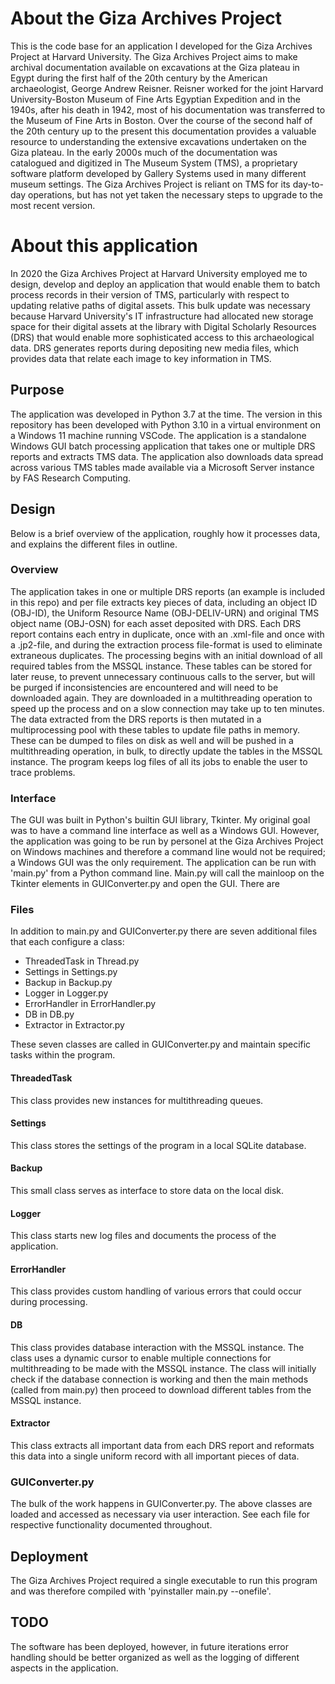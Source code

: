 # About the Giza Archives Project
This is the code base for an application I developed for the Giza Archives Project at Harvard University. The Giza Archives Project aims to make archival documentation available on excavations at the Giza plateau in Egypt during the first half of the 20th century by the American archaeologist, George Andrew Reisner. Reisner worked for the joint Harvard University-Boston Museum of Fine Arts Egyptian Expedition and in the 1940s, after his death in 1942, most of his documentation was transferred to the Museum of Fine Arts in Boston. Over the course of the second half of the 20th century up to the present this documentation provides a valuable resource to understanding the extensive excavations undertaken on the Giza plateau. In the early 2000s much of the documentation was catalogued and digitized in The Museum System (TMS), a proprietary software platform developed by Gallery Systems used in many different museum settings. The Giza Archives Project is reliant on TMS for its day-to-day operations, but has not yet taken the necessary steps to upgrade to the most recent version.

# About this application
In 2020 the Giza Archives Project at Harvard University employed me to design, develop and deploy an application that would enable them to batch process records in their version of TMS, particularly with respect to updating relative paths of digital assets. This bulk update was necessary because Harvard University's IT infrastructure had allocated new storage space for their digital assets at the library with Digital Scholarly Resources (DRS) that would enable more sophisticated access to this archaeological data. DRS generates reports during depositing new media files, which provides data that relate each image to key information in TMS.

## Purpose
The application was developed in Python 3.7 at the time. The version in this repository has been developed with Python 3.10 in a virtual environment on a Windows 11 machine running VSCode. The application is a standalone Windows GUI batch processing application that takes one or multiple DRS reports and extracts TMS data. The application also downloads data spread across various TMS tables made available via a Microsoft Server instance by FAS Research Computing.

## Design
Below is a brief overview of the application, roughly how it processes data, and explains the different files in outline.

### Overview
The application takes in one or multiple DRS reports (an example is included in this repo) and per file extracts key pieces of data, including an object ID (OBJ-ID), the Uniform Resource Name (OBJ-DELIV-URN) and original TMS object name (OBJ-OSN) for each asset deposited with DRS. Each DRS report contains each entry in duplicate, once with an .xml-file and once with a .jp2-file, and during the extraction process file-format is used to eliminate extraneous duplicates. The processing begins with an initial download of all required tables from the MSSQL instance. These tables can be stored for later reuse, to prevent unnecessary continuous calls to the server, but will be purged if inconsistencies are encountered and will need to be downloaded again. They are downloaded in a multithreading operation to speed up the process and on a slow connection may take up to ten minutes. The data extracted from the DRS reports is then mutated in a multiprocessing pool with these tables to update file paths in memory. These can be dumped to files on disk as well and will be pushed in a multithreading operation, in bulk, to directly update the tables in the MSSQL instance. The program keeps log files of all its jobs to enable the user to trace problems.

### Interface
The GUI was built in Python's builtin GUI library, Tkinter. My original goal was to have a command line interface as well as a Windows GUI. However, the application was going to be run by personel at the Giza Archives Project on Windows machines and therefore a command line would not be required; a Windows GUI was the only requirement. The application can be run with 'main.py' from a Python command line. Main.py will call the mainloop on the Tkinter elements in GUIConverter.py and open the GUI. There are 

### Files
In addition to main.py and GUIConverter.py there are seven additional files that each configure a class:
- ThreadedTask in Thread.py
- Settings in Settings.py
- Backup in Backup.py
- Logger in Logger.py
- ErrorHandler in ErrorHandler.py
- DB in DB.py
- Extractor in Extractor.py

These seven classes are called in GUIConverter.py and maintain specific tasks within the program.

#### ThreadedTask
This class provides new instances for multithreading queues.

#### Settings
This class stores the settings of the program in a local SQLite database.

#### Backup
This small class serves as interface to store data on the local disk.

#### Logger
This class starts new log files and documents the process of the application.

#### ErrorHandler
This class provides custom handling of various errors that could occur during processing.

#### DB
This class provides database interaction with the MSSQL instance. The class uses a dynamic cursor to enable multiple connections for multithreading to be made with the MSSQL instance. The class will initially check if the database connection is working and then the main methods (called from main.py) then proceed to download different tables from the MSSQL instance.

#### Extractor
This class extracts all important data from each DRS report and reformats this data into a single uniform record with all important pieces of data.

### GUIConverter.py
The bulk of the work happens in GUIConverter.py. The above classes are loaded and accessed as necessary via user interaction. See each file for respective functionality documented throughout.

## Deployment
The Giza Archives Project required a single executable to run this program and was therefore compiled with 'pyinstaller main.py --onefile'.

## TODO
The software has been deployed, however, in future iterations error handling should be better organized as well as the logging of different aspects in the application.